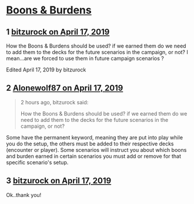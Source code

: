 # [Boons &amp; Burdens](https://community.fantasyflightgames.com/topic/294084-boons-burdens/)

## 1 [bitzurock on April 17, 2019](https://community.fantasyflightgames.com/topic/294084-boons-burdens/?do=findComment&comment=3681303)

How the Boons & Burdens should be used?
if we earned them do we need to add them to the decks for the future scenarios in the campaign, or not? I mean...are we forced to use them in future campaign scenarios ?

Edited April 17, 2019 by bitzurock

## 2 [Alonewolf87 on April 17, 2019](https://community.fantasyflightgames.com/topic/294084-boons-burdens/?do=findComment&comment=3681393)

> 2 hours ago, bitzurock said:
> 
> How the Boons & Burdens should be used?
> if we earned them do we need to add them to the decks for the future scenarios in the campaign, or not?

Some have the permanent keyword, meaning they are put into play while you do the setup, the others must be added to their respective decks (encounter or player). Some scenarios will instruct you about which boons and burden earned in certain scenarios you must add or remove for that specific scenario's setup.

## 3 [bitzurock on April 17, 2019](https://community.fantasyflightgames.com/topic/294084-boons-burdens/?do=findComment&comment=3681395)

Ok..thank you!

